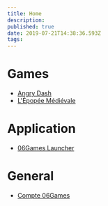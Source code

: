 ```yaml
---
title: Home
description: 
published: true
date: 2019-07-21T14:38:36.593Z
tags: 
---
```


# Games
* [Angry Dash](angry-dash/summary)
* [L'Épopée Médiévale](epopee-medievale/summary)

# Application
* [06Games Launcher](06games-launcher/summary)

# General
* [Compte 06Games](06games-account/summary)